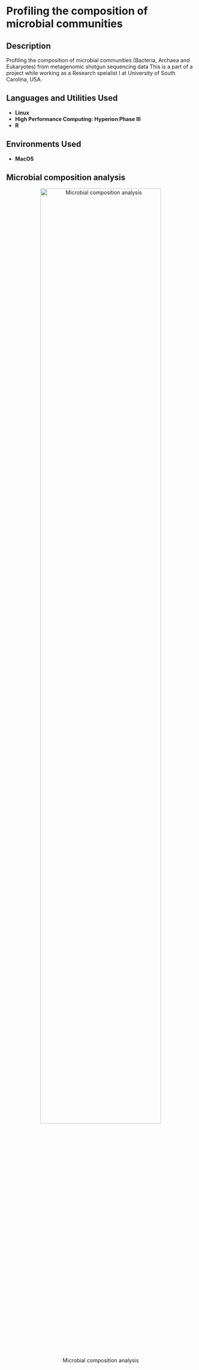 <h1>Profiling the composition of microbial communities</h1>

<h2>Description</h2>
<p>
  Profiling the composition of microbial communities (Bacteria, Archaea and Eukaryotes) from metagenomic shotgun sequencing data
  This is a part of a project while working as a Research speialist I at University of South Carolina, USA.
</p>

<h2>Languages and Utilities Used</h2>
<ul>
    <li><b>Linux</b></li>
    <li><b>High Performance Computing: Hyperion Phase III </b></li>
    <li><b>R</b></li>
</ul>

<h2>Environments Used</h2>
<ul>
    <li><b>MacOS</b></li>
</ul>

<h2>Microbial composition analysis</h2>
<p align="center">
    <img src="https://github.com/CbAsh07/metaphlan/blob/main/emodin.png" alt="Microbial composition analysis" width="80%" height="80%">
    <br />
    Microbial composition analysis
</p>


<!--
 ```diff
- text in red
+ text in green
! text in orange
# text in gray
@@ text in purple (and bold)@@
```
--!>

